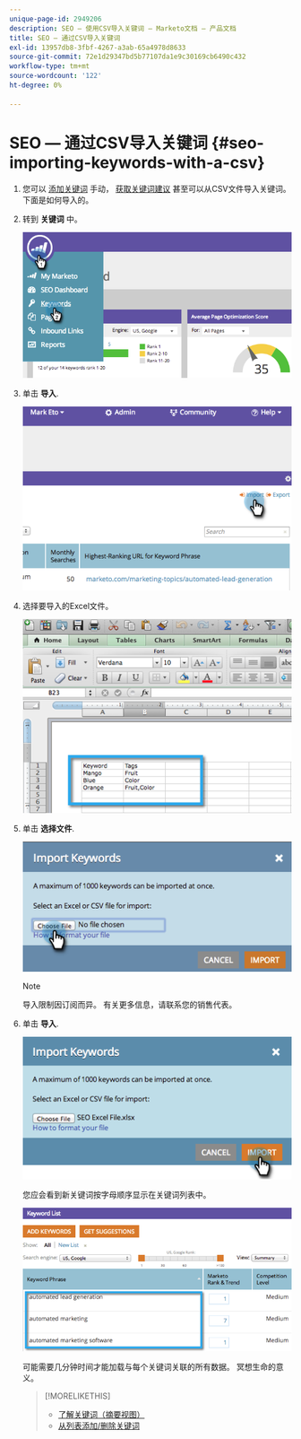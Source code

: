 ```yaml
---
unique-page-id: 2949206
description: SEO — 使用CSV导入关键词 — Marketo文档 — 产品文档
title: SEO — 通过CSV导入关键词
exl-id: 13957db8-3fbf-4267-a3ab-65a4978d8633
source-git-commit: 72e1d29347bd5b77107da1e9c30169cb6490c432
workflow-type: tm+mt
source-wordcount: '122'
ht-degree: 0%

---
```


# SEO — 通过CSV导入关键词 {#seo-importing-keywords-with-a-csv}

1. 您可以 [添加关键词](/help/marketo/product-docs/additional-apps/seo/keywords/seo-add-keywords.md) 手动， [获取关键词建议](/help/marketo/product-docs/additional-apps/seo/keywords/seo-get-suggested-keywords.md) 甚至可以从CSV文件导入关键词。 下面是如何导入的。

1. 转到 **关键词** 中。

   ![](assets/image2014-9-18-11-3a44-3a25.png)

1. 单击 **导入**.

   ![](assets/image2014-9-18-11-3a44-3a36.png)

1. 选择要导入的Excel文件。

   ![](assets/image2014-9-18-11-3a44-3a42.png)

1. 单击 **选择文件**.

   ![](assets/image2014-9-18-11-3a44-3a46.png)

   >[!NOTE]
   >
   >导入限制因订阅而异。 有关更多信息，请联系您的销售代表。

1. 单击 **导入**.

   ![](assets/image2014-9-18-11-3a45-3a25.png)

   您应会看到新关键词按字母顺序显示在关键词列表中。

   ![](assets/image2014-9-18-11-3a45-3a30.png)

   可能需要几分钟时间才能加载与每个关键词关联的所有数据。 冥想生命的意义。

   >[!MORELIKETHIS]
   >
   >* [了解关键词（摘要视图）](/help/marketo/product-docs/additional-apps/seo/keywords/seo-understanding-keywords.md)
   >* [从列表添加/删除关键词](/help/marketo/product-docs/additional-apps/seo/keywords/seo-add-remove-keywords-from-a-list.md)

